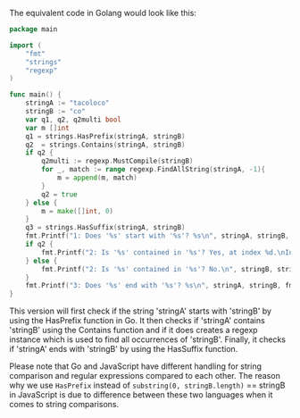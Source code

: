 The equivalent code in Golang would look like this:

```Go
package main

import (
	"fmt"
	"strings"
	"regexp"
)

func main() {
	stringA := "tacoloco"
	stringB := "co"
	var q1, q2, q2multi bool
	var m []int
	q1 = strings.HasPrefix(stringA, stringB)
	q2  = strings.Contains(stringA, stringB)
	if q2 {
		q2multi := regexp.MustCompile(stringB)
		for _, match := range regexp.FindAllString(stringA, -1){
			m = append(m, match)
		}
		q2 = true
	} else {
		m = make([]int, 0)
	}
	q3 = strings.HasSuffix(stringA, stringB)
	fmt.Printf("1: Does '%s' start with '%s'? %s\n", stringA, stringB, fmt.String(q1))
	if q2 {
		fmt.Printf("2: Is '%s' contained in '%s'? Yes, at index %d.\nIn fact, it happens %d times within '%s', at index%s %s.\n", stringB, stringA, m[0], len(m), stringA, fmt.String(q2)))
	} else {
		fmt.Printf("2: Is '%s' contained in '%s'? No.\n", stringB, stringA))
	}
	fmt.Printf("3: Does '%s' end with '%s'? %s\n", stringA, stringB, fmt.String(q3)))
}
```
This version will first check if the string 'stringA' starts with 'stringB' by using the HasPrefix function in Go. It then checks if 'stringA' contains 'stringB' using the Contains function and if it does creates a regexp instance which is used to find all occurrences of 'stringB'. Finally, it checks if 'stringA' ends with 'stringB' by using the HasSuffix function.

Please note that Go and JavaScript have different handling for string comparison and regular expressions compared to each other. The reason why we use `HasPrefix` instead of `substring(0, stringB.length)` == stringB in JavaScript is due to difference between these two languages when it comes to string comparisons.
